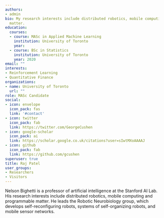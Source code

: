 ```yaml
---
authors:
- admin
bio: My research interests include distributed robotics, mobile computing and programmable
  matter.
education:
  courses:
  - course: MASc in Applied Machine Learning
    institution: University of Toronto
    year: 
  - course: BSc in Statistics
    institution: University of Toronto
    year: 2020
email: ""
interests:
- Reinforcement Learning
- Quantitative Finance
organizations:
- name: University of Toronto
  url: ""
role: MASc Candidate
social:
- icon: envelope
  icon_pack: fas
  link: '#contact'
- icon: twitter
  icon_pack: fab
  link: https://twitter.com/GeorgeCushen
- icon: google-scholar
  icon_pack: ai
  link: https://scholar.google.co.uk/citations?user=sIwtMXoAAAAJ
- icon: github
  icon_pack: fab
  link: https://github.com/gcushen
superuser: true
title: Raj Patel
user_groups:
- Researchers
- Visitors
---
```


Nelson Bighetti is a professor of artificial intelligence at the Stanford AI Lab. His research interests include distributed robotics, mobile computing and programmable matter. He leads the Robotic Neurobiology group, which develops self-reconfiguring robots, systems of self-organizing robots, and mobile sensor networks.

